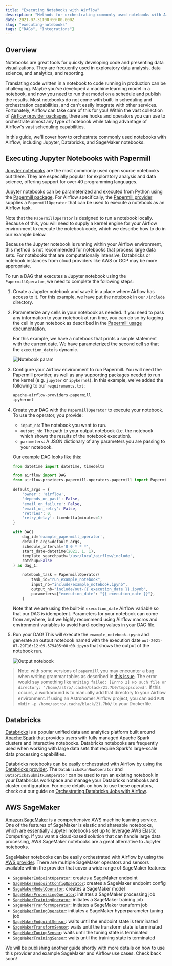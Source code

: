 ```yaml
---
title: "Executing Notebooks with Airflow"
description: "Methods for orchestrating commonly used notebooks with Airflow."
date: 2021-07-31T00:00:00.000Z
slug: "executing-notebooks"
tags: ["DAGs", "Integrations"]
---
```


## Overview

Notebooks are great tools for quickly developing code and presenting data visualizations. They are frequently used in exploratory data analysis, data science, and analytics, and reporting.

Translating code written in a notebook to code running in production can be challenging. Maybe you've developed a machine learning model in a notebook, and now you need to run that model on a schedule and publish the results. Most notebooks do not come with built-in scheduling and orchestration capabilities, and can't easily integrate with other services. Fortunately, Airflow can take care of this for you! Within the vast collection of [Airflow provider packages](https://registry.astronomer.io/), there are hooks and operators you can use to orchestrate almost any type of notebook while taking advantage of Airflow's vast scheduling capabilities.

In this guide, we'll cover how to orchestrate commonly used notebooks with Airflow, including Jupyter, Databricks, and SageMaker notebooks. 

## Executing Jupyter Notebooks with Papermill

[Jupyter notebooks](https://jupyter.org/) are the most commonly used open source notebooks out there. They are especially popular for exploratory analysis and data science, offering support for over 40 programming languages. 

Jupyter notebooks can be parameterized and executed from Python using the [Papermill package](https://papermill.readthedocs.io/en/latest/index.html). For Airflow specifically, the [Papermill provider](https://registry.astronomer.io/providers/papermill) supplies a `PapermillOperator` that can be used to execute a notebook as an Airflow task.

Note that the `PapermillOperator` is designed to run a notebook locally. Because of this, you will need to supply a kernel engine for your Airflow environment to execute the notebook code, which we describe how to do in our example below. 

Because the Jupyter notebook is running within your Airflow environment, this method is not recommended for notebooks that process large data sets. For notebooks that are computationally intensive, Databricks or notebook instances from cloud providers like AWS or GCP may be more appropriate.

To run a DAG that executes a Jupyter notebook using the `PapermillOperator`, we need to complete the following steps:

1. Create a Jupyter notebook and save it in a place where Airflow has access to it. For this example, we have put the notebook in our `/include` directory. 
2. Parameterize any cells in your notebook as needed. If you need to pass any information to your notebook at run time, you can do so by tagging the cell in your notebook as described in the [Papermill usage documentation](https://papermill.readthedocs.io/en/latest/usage-parameterize.html).

    For this example, we have a notebook that prints a simple statement with the current date. We have parameterized the second cell so that the `execution_date` is dynamic.

    ![Notebook param](https://assets2.astronomer.io/main/guides/executing-notebooks/parameterized_notebook.png)

3. Configure your Airflow environment to run Papermill. You will need the Papermill provider, as well as any supporting packages needed to run the kernel (e.g. `jupyter` or `ipykernel`). In this example, we've added the following to our `requirements.txt`:

    ```python
    apache-airflow-providers-papermill
    ipykernel
    ```

4. Create your DAG with the `PapermillOperator` to execute your notebook. To use the operator, you provide:

    - `input_nb`: The notebook you want to run.
    - `output_nb`: The path to your output notebook (i.e. the notebook which shows the results of the notebook execution).
    - `parameters`: A JSON dictionary of any parameters you are passing to your notebook.

    Our example DAG looks like this:

    ```python
    from datetime import datetime, timedelta

    from airflow import DAG
    from airflow.providers.papermill.operators.papermill import PapermillOperator

    default_args = {
        'owner': 'airflow',
        'depends_on_past': False,
        'email_on_failure': False,
        'email_on_retry': False,
        'retries': 0,
        'retry_delay': timedelta(minutes=1)
    }

    with DAG(
        dag_id='example_papermill_operator',
        default_args=default_args,
        schedule_interval='0 0 * * *',
        start_date=datetime(2021, 1, 1),
        template_searchpath='/usr/local/airflow/include',
        catchup=False
    ) as dag_1:

        notebook_task = PapermillOperator(
            task_id="run_example_notebook",
            input_nb="include/example_notebook.ipynb",
            output_nb="include/out-{{ execution_date }}.ipynb",
            parameters={"execution_date": "{{ execution_date }}"},
        )
    ```

    Note that we are using the built-in `execution_date` Airflow variable so that our DAG is idempotent. Parameters for your notebook can come from anywhere, but we highly recommend using Airflow macros and environment variables to avoid hard-coding values in your DAG file.

5. Run your DAG! This will execute the `example_notebook.ipynb` and generate an output notebook named with the execution date `out-2021-07-29T16:12:09.579405+00:00.ipynb` that shows the output of the notebook run.

    ![Output notebook](https://assets2.astronomer.io/main/guides/executing-notebooks/notebook_output.png)

> Note: with some versions of `papermill` you may encounter a bug when writing grammar tables as described in [this issue](https://github.com/psf/black/issues/1143). The error would say something like `Writing failed: [Errno 2] No such file or directory: '/home/astro/.cache/black/21.7b0/tmpzpsclowd'`. If this occurs, a workaround is to manually add that directory to your Airflow environment. If using an Astronomer Airflow project, you can add `RUN mkdir -p /home/astro/.cache/black/21.7b0/` to your Dockerfile.

## Databricks

[Databricks](https://databricks.com/) is a popular unified data and analytics platform built around [Apache Spark](https://spark.apache.org/) that provides users with fully managed Apache Spark clusters and interactive notebooks. Databricks notebooks are frequently used when working with large data sets that require Spark's large-scale data processing capabilities.

Databricks notebooks can be easily orchestrated with Airflow by using the [Databricks provider](https://registry.astronomer.io/providers/databricks). The `DatabricksRunNowOperator` and `DatabricksSubmitRunOperator` can be used to run an existing notebook in your Databricks workspace and manage your Databricks notebooks and cluster configuration. For more details on how to use these operators, check out our guide on [Orchestrating Databricks Jobs with Airflow](https://www.astronomer.io/guides/airflow-databricks).

## AWS SageMaker

[Amazon SageMaker](https://aws.amazon.com/sagemaker/) is a comprehensive AWS machine learning service. One of the features of SageMaker is elastic and shareable notebooks, which are essentially Jupyter notebooks set up to leverage AWS Elastic Computing. If you want a cloud-based solution that can handle large data processing, AWS SageMaker notebooks are a great alternative to Jupyter notebooks.

SageMaker notebooks can be easily orchestrated with Airflow by using the [AWS provider](https://registry.astronomer.io/providers/amazon/). There are multiple SageMaker operators and sensors available within the provider that cover a wide range of SageMaker features:

- [`SageMakerEndpointOperator`](https://registry.astronomer.io/providers/amazon/modules/sagemakerendpointoperator): creates a SageMaker endpoint
- [`SageMakerEndpointConfigOperator`](https://registry.astronomer.io/providers/amazon/modules/sagemakerendpointconfigoperator): creates a SageMaker endpoint config
- [`SageMakerModelOperator`](https://registry.astronomer.io/providers/amazon/modules/sagemakermodeloperator): creates a SageMaker model
- [`SageMakerProcessingOperator`](https://registry.astronomer.io/providers/amazon/modules/sagemakerprocessingoperator): initiates a SageMaker processing job
- [`SageMakerTrainingOperator`](https://registry.astronomer.io/providers/amazon/modules/sagemakertrainingoperator): initiates a SageMaker training job
- [`SageMakerTranformOperator`](https://registry.astronomer.io/providers/amazon/modules/sagemakertransformoperator): initiates a SageMaker transform job
- [`SageMakerTuningOperator`](https://registry.astronomer.io/providers/amazon/modules/sagemakertuningoperator): initiates a SageMaker hyperparameter tuning job
- [`SageMakerEndpointSensor`](https://registry.astronomer.io/providers/amazon/modules/sagemakerendpointsensor): waits until the endpoint state is terminated
- [`SageMakerTransformSensor`](https://registry.astronomer.io/providers/amazon/modules/sagemakertransformsensor): waits until the transform state is terminated
- [`SageMakerTuningSensor`](https://registry.astronomer.io/providers/amazon/modules/sagemakertuningsensor): waits until the tuning state is terminated
- [`SageMakerTrainingSensor`](https://registry.astronomer.io/providers/amazon/modules/sagemakertrainingsensor): waits until the training state is terminated

We will be publishing another guide shortly with more details on how to use this provider and example SageMaker and Airflow use cases. Check back soon!
